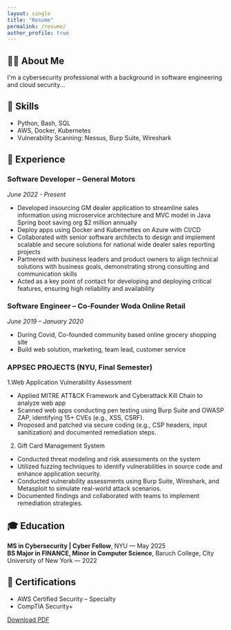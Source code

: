 ```yaml
---
layout: single
title: "Resume"
permalink: /resume/
author_profile: true
---
```


## 🧑‍💼 About Me

I'm a cybersecurity professional with a background in software engineering and cloud security...

## 🧰 Skills

- Python, Bash, SQL
- AWS, Docker, Kubernetes
- Vulnerability Scanning: Nessus, Burp Suite, Wireshark

## 💼 Experience

### Software Developer – General Motors  
*June 2022 - Present*
- Developed insourcing GM dealer application to streamline sales information using microservice architecture and MVC model in Java Spring boot saving org $2 million annually
- Deploy apps using Docker and Kubernettes on Azure with CI/CD
- Collaborated with senior software architects to design and implement scalable and secure solutions for national wide dealer sales reporting projects
- Partnered with business leaders and product owners to align technical solutions with business goals, demonstrating strong consulting and communication skills
- Acted as a key point of contact for developing and deploying critical features, ensuring high reliability and availability

### Software Engineer – Co-Founder Woda Online Retail  
*June 2019 – January 2020*  
- During Covid, Co-founded community based online grocery shopping site 
- Build web solution, marketing, team lead, customer service

### APPSEC PROJECTS (NYU, Final Semester)
1.Web Application Vulnerability Assessment
- Applied MITRE ATT&CK Framework and Cyberattack Kill Chain to analyze web app
- Scanned web apps conducting pen testing using Burp Suite and OWASP ZAP, identifying 15+ CVEs (e.g., XSS, CSRF).
- Proposed and patched via secure coding (e.g., CSP headers, input sanitization) and documented remediation steps.
2. Gift Card Management System
- Conducted threat modeling and risk assessments on the system
- Utilized fuzzing techniques to identify vulnerabilities in source code and enhance application security.
- Conducted vulnerability assessments using Burp Suite, Wireshark, and Metasploit to simulate real-world attack scenarios.
- Documented findings and collaborated with teams to implement remediation strategies.

## 🎓 Education

**MS in Cybersecurity | Cyber Fellow**, NYU — May 2025  
**BS Major in FINANCE, Minor in Computer Science**, Baruch College, City University of New York — 2022

## 📜 Certifications

- AWS Certified Security – Specialty
- CompTIA Security+

[Download PDF](#) <!-- You can link to a PDF here -->
